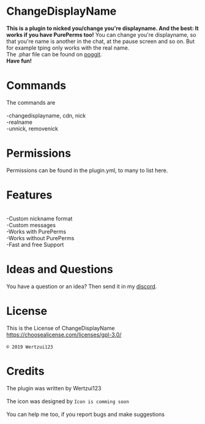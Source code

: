 # ChangeDisplayName
<b>This is a plugin to nicked you/change you're displayname. And the best: It works if you have PurePerms too!</b>
You can change you're displayname, so that you're name is another in the chat, at the pause screen and so on. But for example tping only works with the real name.
<br>The .phar file can be found on <a href="https://poggit.pmmp.io/ci/Wertzui123/ChangeDisplayName/ChangeDisplayName">poggit</a>.
<br><b>Have fun!</b>

# Commands
The commands are
<br>
<br>-changedisplayname, cdn, nick
<br>-realname
<br>-unnick, removenick
<br>

# Permissions
Permissions can be found in the plugin.yml, to many to list here.
  
# Features
  <br>-Custom nickname format
  <br>-Custom messages
  <br>-Works with PurePerms
  <br>-Works without PurePerms
  <br>-Fast and free Support
  <br>
  
# Ideas and Questions
You have a question or an idea? Then send it in my <a href="https://discord.gg/eGhZGtF">discord</a>.

# License
This is the License of ChangeDisplayName
<br>https://choosealicense.com/licenses/gpl-3.0/<br>
<br><code>© 2019 Wertzui123</code>
  
  
# Credits
The plugin was written by Wertzui123
<br>
  <br>The icon was designed by <code>Icon is comming soon</code>
 <br>
  <br>You can help me too, if you report bugs and make suggestions
